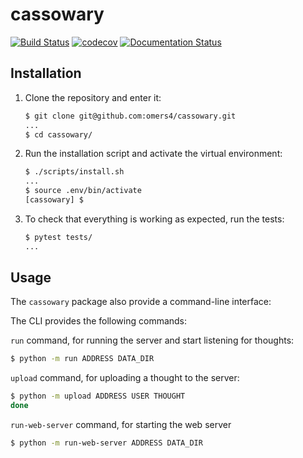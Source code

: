 # cassowary

[![Build Status](https://travis-ci.org/omers4/omers-final-project.svg?branch=master)](https://travis-ci.org/omers4/omers-final-project)
[![codecov](https://codecov.io/gh/omers4/omers-final-project/branch/master/graph/badge.svg)](https://codecov.io/gh/omers4/omers-final-project)
[![Documentation Status](https://readthedocs.org/projects/omers-final-project/badge/?version=latest)](https://omers-final-project.readthedocs.io/en/latest/?)

## Installation

1. Clone the repository and enter it:

    ```sh
    $ git clone git@github.com:omers4/cassowary.git
    ...
    $ cd cassowary/
    ```

2. Run the installation script and activate the virtual environment:

    ```sh
    $ ./scripts/install.sh
    ...
    $ source .env/bin/activate
    [cassowary] $
    ```

3. To check that everything is working as expected, run the tests:


    ```sh
    $ pytest tests/
    ...
    ```

## Usage

The `cassowary` package also provide a command-line interface:

The CLI provides the following commands:

`run` command, for running the server and start listening for thoughts:

```sh
$ python -m run ADDRESS DATA_DIR
```

`upload` command, for uploading a thought to the server:

```sh
$ python -m upload ADDRESS USER THOUGHT
done
```

`run-web-server` command, for starting the web server

```sh
$ python -m run-web-server ADDRESS DATA_DIR
```